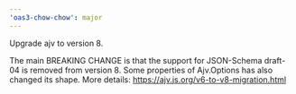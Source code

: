 ```yaml
---
'oas3-chow-chow': major
---
```


Upgrade ajv to version 8.

The main BREAKING CHANGE is that the support for JSON-Schema draft-04 is removed from version 8.
Some properties of Ajv.Options has also changed its shape.
More details: https://ajv.js.org/v6-to-v8-migration.html
